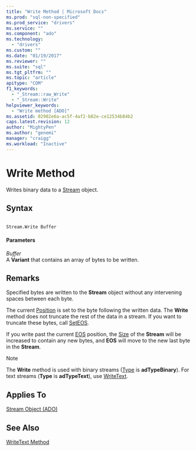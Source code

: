 ```yaml
---
title: "Write Method | Microsoft Docs"
ms.prod: "sql-non-specified"
ms.prod_service: "drivers"
ms.service: ""
ms.component: "ado"
ms.technology:
  - "drivers"
ms.custom: ""
ms.date: "01/19/2017"
ms.reviewer: ""
ms.suite: "sql"
ms.tgt_pltfrm: ""
ms.topic: "article"
apitype: "COM"
f1_keywords: 
  - "_Stream::raw_Write"
  - "_Stream::Write"
helpviewer_keywords: 
  - "Write method [ADO]"
ms.assetid: 02982e6a-ac5f-4af2-b82e-ce12534b84b2
caps.latest.revision: 12
author: "MightyPen"
ms.author: "genemi"
manager: "craigg"
ms.workload: "Inactive"
---
```

# Write Method
Writes binary data to a [Stream](../../../ado/reference/ado-api/stream-object-ado.md) object.  
  
## Syntax  
  
```  
  
Stream.Write Buffer  
```  
  
#### Parameters  
 *Buffer*  
 A **Variant** that contains an array of bytes to be written.  
  
## Remarks  
 Specified bytes are written to the **Stream** object without any intervening spaces between each byte.  
  
 The current [Position](../../../ado/reference/ado-api/position-property-ado.md) is set to the byte following the written data. The **Write** method does not truncate the rest of the data in a stream. If you want to truncate these bytes, call [SetEOS](../../../ado/reference/ado-api/seteos-method.md).  
  
 If you write past the current [EOS](../../../ado/reference/ado-api/eos-property.md) position, the [Size](../../../ado/reference/ado-api/size-property-ado-stream.md) of the **Stream** will be increased to contain any new bytes, and **EOS** will move to the new last byte in the **Stream**.  
  
> [!NOTE]
>  The **Write** method is used with binary streams ([Type](../../../ado/reference/ado-api/type-property-ado-stream.md) is **adTypeBinary**). For text streams (**Type** is **adTypeText**), use [WriteText](../../../ado/reference/ado-api/writetext-method.md).  
  
## Applies To  
 [Stream Object (ADO)](../../../ado/reference/ado-api/stream-object-ado.md)  
  
## See Also  
 [WriteText Method](../../../ado/reference/ado-api/writetext-method.md)
